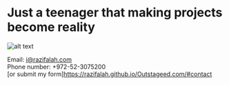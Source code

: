 <h1>Just a teenager that making projects become reality</h1>

![alt text](https://user-images.githubusercontent.com/92949627/152681464-b58a7f9d-2e26-4a33-824a-d3bb2c4296ae.png)

Email: i@razifalah.com<br>
Phone number: +972-52-3075200<br>
[or submit my form]https://razifalah.github.io/Outstageed.com/#contact
